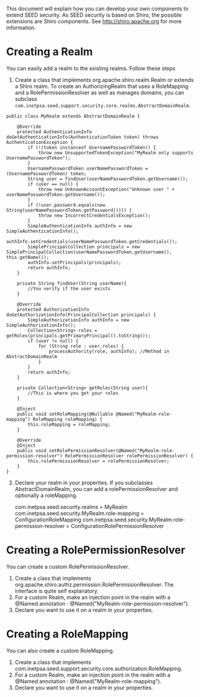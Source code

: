 This document will explain how you can develop your own components to extend SEED security. As SEED security is based on
Shiro, the possible extensions are Shiro components. See http://shiro.apache.org for more information.

# Creating a Realm

You can easily add a realm to the existing realms. Follow these steps

1. Create a class that implements org.apache.shiro.realm.Realm or extends a Shiro realm. To create an AuthorizingRealm
that uses a RoleMapping and a RolePermissionResolver as well as manages domains, you can subclass
`com.inetpsa.seed.support.security.core.realms.AbstractDomainRealm`.

```
public class MyRealm extends AbstractDomainRealm {

    @Override
    protected AuthenticationInfo doGetAuthenticationInfo(AuthenticationToken token) throws AuthenticationException {
        if (!(token instanceof UsernamePasswordToken)) {
            throw new UnsupportedTokenException("MyRealm only supports UsernamePasswordToken");
        }
        UsernamePasswordToken userNamePasswordToken = (UsernamePasswordToken) token;
        String user = findUser(userNamePasswordToken.getUsername());
        if (user == null) {
            throw new UnknownAccountException("Unknown user " + userNamePasswordToken.getUsername());
        }
        if (!user.password.equals(new String(userNamePasswordToken.getPassword()))) {
            throw new IncorrectCredentialsException();
        }
        SimpleAuthenticationInfo authInfo = new SimpleAuthenticationInfo();
        authInfo.setCredentials(userNamePasswordToken.getCredentials());
        SimplePrincipalCollection principals = new SimplePrincipalCollection(userNamePasswordToken.getUsername(), this.getName());
        authInfo.setPrincipals(principals);
        return authInfo;
    }

    private String findUser(String userName){
        //You verify if the user exists
    }

    @Override
    protected AuthorizationInfo doGetAuthorizationInfo(PrincipalCollection principals) {
        SimpleAuthorizationInfo authInfo = new SimpleAuthorizationInfo();
        Collection<String> roles = getRoles(principals.getPrimaryPrincipal().toString());
        if (user != null) {
            for (String role : user.roles) {
                processAuthority(role, authInfo); //Method in AbstractDomainRealm
            }
        }
        return authInfo;
    }

    private Collection<String> getRoles(String user){
        //This is where you get your roles
    }

    @Inject
    public void setRoleMapping(@Nullable @Named("MyRealm-role-mapping") RoleMapping roleMapping) {
        this.roleMapping = roleMapping;
    }

    @Override
    @Inject
    public void setRolePermissionResolver(@Named("MyRealm-role-permission-resolver") RolePermissionResolver rolePermissionResolver) {
        this.rolePermissionResolver = rolePermissionResolver;
    }
}
```

2. Declare your realm in your properties. If you subclasses AbstractDomainRealm, you can add a rolePermissionResolver
and optionally a roleMapping.

    com.inetpsa.seed.security.realms = MyRealm
    com.inetpsa.seed.security.MyRealm.role-mapping = ConfigurationRoleMapping
    com.inetpsa.seed.security.MyRealm.role-permission-resolver = ConfigurationRolePermissionResolver

# Creating a RolePermissionResolver

You can create a custom RolePermissionResolver.

1. Create a class that implements org.apache.shiro.authz.permission.RolePermissionResolver. The interface is quite self explanatory.
2. For a custom Realm, make an injection point in the realm with a @Named annotation : @Named("MyRealm-role-permission-resolver").
3. Declare you want to use it on a realm in your properties.

# Creating a RoleMapping

You can also create a custom RoleMapping.

1. Create a class that implements com.inetpsa.seed.support.security.core.authorization.RoleMapping.
2. For a custom Realm, make an injection point in the realm with a @Named annotation : @Named("MyRealm-role-mapping").
3. Declare you want to use it on a realm in your properties.